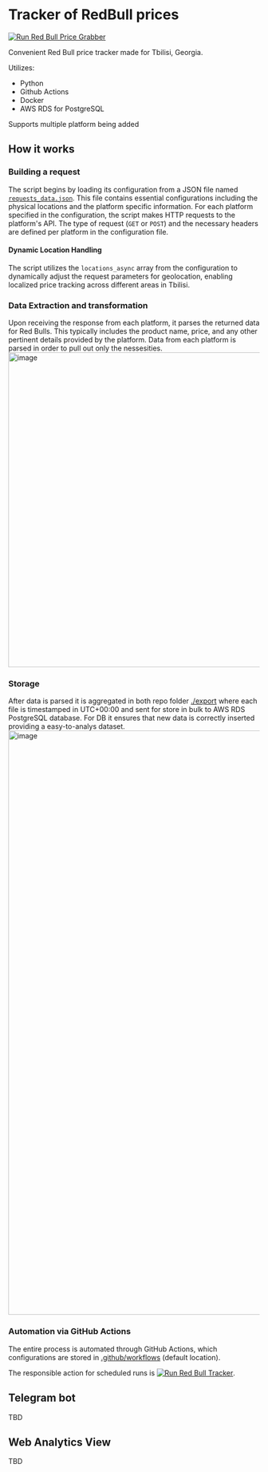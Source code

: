 # Tracker of RedBull prices
[![Run Red Bull Price Grabber](https://github.com/vazome/redbull-tracker-ge/actions/workflows/schedule_run.yml/badge.svg?branch=main)](https://github.com/vazome/redbull-tracker-ge/actions/workflows/schedule_run.yml)

Convenient Red Bull price tracker made for Tbilisi, Georgia.

Utilizes: 
- Python
- Github Actions
- Docker
- AWS RDS for PostgreSQL

Supports multiple platform being added

## How it works
### Building a request
The script begins by loading its configuration from a JSON file named [`requests_data.json`](requests_data.json). This file contains essential configurations including the physical locations and the platform specific information.
For each platform specified in the configuration, the script makes HTTP requests to the platform's API. The type of request (`GET` or `POST`) and the necessary headers are defined per platform in the configuration file.
#### Dynamic Location Handling
The script utilizes the `locations_async` array from the configuration to dynamically adjust the request parameters for geolocation, enabling localized price tracking across different areas in Tbilisi.

### Data Extraction and transformation
Upon receiving the response from each platform, it parses the returned data for Red Bulls. This typically includes the product name, price, and any other pertinent details provided by the platform. Data from each platform is parsed in order to pull out only the nessesities.
<img width="631" alt="image" src="https://github.com/vazome/redbull-tracker-ge/assets/46573198/88a1e594-6c4c-4a24-bcff-f32fc1ad15a0">

### Storage
After data is parsed it is aggregated in both repo folder [./export](./export/) where each file is timestamped in UTC+00:00 and sent for store in bulk to AWS RDS PostgreSQL database.
For DB it ensures that new data is correctly inserted providing a easy-to-analys dataset.
<img width="1171" alt="image" src="https://github.com/vazome/redbull-tracker-ge/assets/46573198/f3c2e9d3-d5f0-4d83-b5e9-d3492c509b78">

### Automation via GitHub Actions
The entire process is automated through GitHub Actions, which configurations are stored in [.github/workflows](.github/workflows) (default location).

The responsible action for scheduled runs is [![Run Red Bull Tracker](https://github.com/vazome/redbull-tracker-ge/actions/workflows/schedule_run.yml/badge.svg)](https://github.com/vazome/redbull-tracker-ge/actions/workflows/schedule_run.yml).

## Telegram bot
TBD
## Web Analytics View 
TBD
